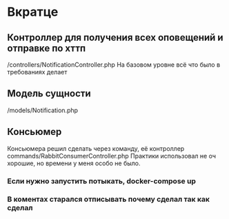 
# Вкратце
## Контроллер для получения всех оповещений и отправке по хттп
/controllers/NotificationController.php
На базовом уровне всё что было в требованиях делает


## Модель сущности
/models/Notification.php

## Консьюмер
Консьюмера решил сделать через команду, её контроллер  commands/RabbitConsumerController.php
Практики использовал не оч хорошие, но времени у меня особо не было.

### Если нужно запустить потыкать, docker-compose up
### В коментах старался  отписывать почему сделал так как сделал
